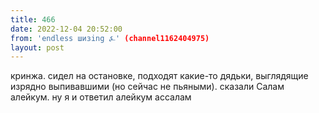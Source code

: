 ```yaml
---
title: 466
date: 2022-12-04 20:52:00
from: 'endless шизing ⍼' (channel1162404975)
layout: post
---
```


кринжа. сидел на остановке, подходят какие-то дядьки, выглядящие изрядно выпивавшими (но сейчас не пьяными). сказали Салам алейкум. ну я и ответил алейкум ассалам
